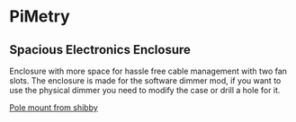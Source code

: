 # PiMetry

## Spacious Electronics Enclosure

Enclosure with more space for hassle free cable management with two fan slots.
The enclosure is made for the software dimmer mod, if you want to use the physical dimmer you need to modify the case or drill a hole for it.

[Pole mount from shibby](../Shibby/CS7.1a_-_Electronics_Box_Mount_1inch.stl)
